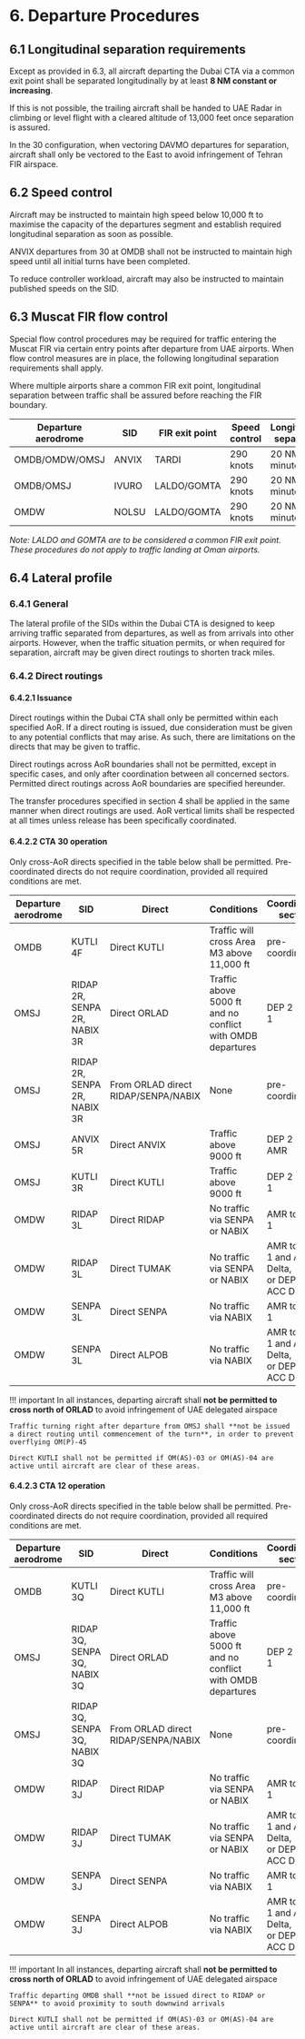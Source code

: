 # 6. Departure Procedures
## 6.1 Longitudinal separation requirements
Except as provided in 6.3, all aircraft departing the Dubai CTA via a common exit point shall be separated longitudinally by at least **8 NM constant or increasing**.

If this is not possible, the trailing aircraft shall be handed to UAE Radar in climbing or level flight with a cleared altitude of 13,000 feet once separation is assured.

In the 30 configuration, when vectoring DAVMO departures for separation, aircraft shall only be vectored to the East to avoid infringement of Tehran FIR airspace.

## 6.2 Speed control
Aircraft may be instructed to maintain high speed below 10,000 ft to maximise the capacity of the departures segment and establish required longitudinal separation as soon as possible.

ANVIX departures from 30 at OMDB shall not be instructed to maintain high speed until all initial turns have been completed.

To reduce controller workload, aircraft may also be instructed to maintain published speeds on the SID.

## 6.3 Muscat FIR flow control
Special flow control procedures may be required for traffic entering the Muscat FIR via certain entry points after departure from UAE airports. When flow control measures are in place, the following longitudinal separation requirements shall apply.

Where multiple airports share a common FIR exit point, longitudinal separation between traffic shall be assured before reaching the FIR boundary. 

| Departure aerodrome |    SID     | FIR exit point | Speed control | Longitudinal separation |
|---------------------|------------|----------------|---------------|-------------------------|
| OMDB/OMDW/OMSJ      | ANVIX      | TARDI          | 290 knots     | 20 NM (3 minutes)       |
| OMDB/OMSJ           | IVURO      | LALDO/GOMTA    | 290 knots     | 20 NM (3 minutes)       |
| OMDW                | NOLSU      | LALDO/GOMTA    | 290 knots     | 20 NM (3 minutes)       |

*Note: LALDO and GOMTA are to be considered a common FIR exit point. These procedures do not apply to traffic landing at Oman airports.*

## 6.4 Lateral profile
### 6.4.1 General
The lateral profile of the SIDs within the Dubai CTA is designed to keep arriving traffic separated from departures, as well as from arrivals into other airports. However, when the traffic situation permits, or when required for separation, aircraft may be given direct routings to shorten track miles.

### 6.4.2 Direct routings
#### 6.4.2.1 Issuance
Direct routings within the Dubai CTA shall only be permitted within each specified AoR. If a direct routing is issued, due consideration must be given to any potential conflicts that may arise. As such, there are limitations on the directs that may be given to traffic.

Direct routings across AoR boundaries shall not be permitted, except in specific cases, and only after coordination between all concerned sectors. Permitted direct routings across AoR boundaries are specified hereunder.

The transfer procedures specified in section 4 shall be applied in the same manner when direct routings are used. AoR vertical limits shall be respected at all times unless release has been specifically coordinated.

#### 6.4.2.2 CTA 30 operation
Only cross-AoR directs specified in the table below shall be permitted. Pre-coordinated directs do not require coordination, provided all required conditions are met.

| Departure aerodrome |    SID      | Direct | Conditions | Coordination sectors |
|---------------------|-------------|--------|------------|----------------------|
| OMDB      | KUTLI 4F | Direct KUTLI | Traffic will cross Area M3 above 11,000 ft | pre-coordinated |
| OMSJ      | RIDAP 2R, SENPA 2R, NABIX 3R | Direct ORLAD | Traffic above 5000 ft and no conflict with OMDB departures | DEP 2 to DEP 1 |
| OMSJ      | RIDAP 2R, SENPA 2R, NABIX 3R | From ORLAD direct RIDAP/SENPA/NABIX | None | pre-coordinated |
| OMSJ      | ANVIX 5R | Direct ANVIX | Traffic above 9000 ft  | DEP 2 to AMR |
| OMSJ      | KUTLI 3R | Direct KUTLI | Traffic above 9000 ft  | DEP 2 to DEP 1 |
| OMDW      | RIDAP 3L | Direct RIDAP | No traffic via SENPA or NABIX | AMR to DEP 1 |
| OMDW      | RIDAP 3L | Direct TUMAK | No traffic via SENPA or NABIX | AMR to DEP 1 and ACC Delta,<br> or DEP 1 to ACC Delta |
| OMDW      | SENPA 3L | Direct SENPA | No traffic via NABIX | AMR to DEP 1 |
| OMDW      | SENPA 3L | Direct ALPOB | No traffic via NABIX | AMR to DEP 1 and ACC Delta,<br> or DEP 1 to ACC Delta |

!!! important
    In all instances, departing aircraft shall **not be permitted to cross north of ORLAD** to avoid infringement of UAE delegated airspace

    Traffic turning right after departure from OMSJ shall **not be issued a direct routing until commencement of the turn**, in order to prevent overflying OM(P)-45

    Direct KUTLI shall not be permitted if OM(AS)-03 or OM(AS)-04 are active until aircraft are clear of these areas.

#### 6.4.2.3 CTA 12 operation
Only cross-AoR directs specified in the table below shall be permitted. Pre-coordinated directs do not require coordination, provided all required conditions are met.

| Departure aerodrome |    SID      | Direct | Conditions | Coordination sectors |
|---------------------|-------------|--------|------------|----------------------|
| OMDB      | KUTLI 3Q | Direct KUTLI | Traffic will cross Area M3 above 11,000 ft | pre-coordinated |
| OMSJ      | RIDAP 3Q, SENPA 3Q, NABIX 3Q | Direct ORLAD | Traffic above 5000 ft and no conflict with OMDB departures | DEP 2 to DEP 1 |
| OMSJ      | RIDAP 3Q, SENPA 3Q, NABIX 3Q | From ORLAD direct RIDAP/SENPA/NABIX | None | pre-coordinated |
| OMDW      | RIDAP 3J | Direct RIDAP | No traffic via SENPA or NABIX | AMR to DEP 1 |
| OMDW      | RIDAP 3J | Direct TUMAK | No traffic via SENPA or NABIX | AMR to DEP 1 and ACC Delta,<br> or DEP 1 to ACC Delta |
| OMDW      | SENPA 3J | Direct SENPA | No traffic via NABIX | AMR to DEP 1 |
| OMDW      | SENPA 3J | Direct ALPOB | No traffic via NABIX | AMR to DEP 1 and ACC Delta,<br> or DEP 1 to ACC Delta |

!!! important
    In all instances, departing aircraft shall **not be permitted to cross north of ORLAD** to avoid infringement of UAE delegated airspace
    
    Traffic departing OMDB shall **not be issued direct to RIDAP or SENPA** to avoid proximity to south downwind arrivals

    Direct KUTLI shall not be permitted if OM(AS)-03 or OM(AS)-04 are active until aircraft are clear of these areas.